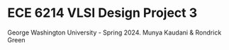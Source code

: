 # ECE 6214 VLSI Design Project 3
George Washington University - Spring 2024.
Munya Kaudani & Rondrick Green
